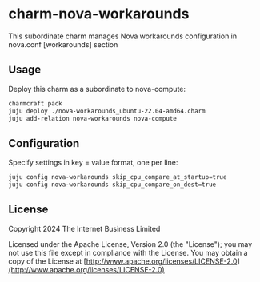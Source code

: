 # charm-nova-workarounds

This subordinate charm manages Nova workarounds configuration in nova.conf [workarounds] section

## Usage

Deploy this charm as a subordinate to nova-compute:

```bash
charmcraft pack
juju deploy ./nova-workarounds_ubuntu-22.04-amd64.charm
juju add-relation nova-workarounds nova-compute
```

## Configuration

Specify settings in key = value format, one per line:

```bash
juju config nova-workarounds skip_cpu_compare_at_startup=true
juju config nova-workarounds skip_cpu_compare_on_dest=true
```

## License

Copyright 2024 The Internet Business Limited

Licensed under the Apache License, Version 2.0 (the "License");
you may not use this file except in compliance with the License.
You may obtain a copy of the License at [http://www.apache.org/licenses/LICENSE-2.0](http://www.apache.org/licenses/LICENSE-2.0)
